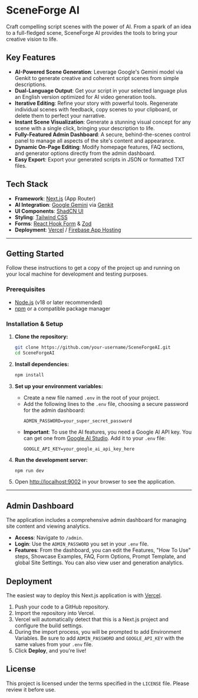 # SceneForge AI

Craft compelling script scenes with the power of AI. From a spark of an idea to a full-fledged scene, SceneForge AI provides the tools to bring your creative vision to life.

## Key Features

- **AI-Powered Scene Generation**: Leverage Google's Gemini model via Genkit to generate creative and coherent script scenes from simple descriptions.
- **Dual-Language Output**: Get your script in your selected language plus an English version optimized for AI video generation tools.
- **Iterative Editing**: Refine your story with powerful tools. Regenerate individual scenes with feedback, copy scenes to your clipboard, or delete them to perfect your narrative.
- **Instant Scene Visualization**: Generate a stunning visual concept for any scene with a single click, bringing your description to life.
- **Fully-Featured Admin Dashboard**: A secure, behind-the-scenes control panel to manage all aspects of the site's content and appearance.
- **Dynamic On-Page Editing**: Modify homepage features, FAQ sections, and generator options directly from the admin dashboard.
- **Easy Export**: Export your generated scripts in JSON or formatted TXT files.

## Tech Stack

- **Framework**: [Next.js](https://nextjs.org/) (App Router)
- **AI Integration**: [Google Gemini](https://ai.google.dev/) via [Genkit](https://firebase.google.com/docs/genkit)
- **UI Components**: [ShadCN UI](https://ui.shadcn.com/)
- **Styling**: [Tailwind CSS](https://tailwindcss.com/)
- **Forms**: [React Hook Form](https://react-hook-form.com/) & [Zod](https://zod.dev/)
- **Deployment**: [Vercel](https://vercel.com/) / [Firebase App Hosting](https://firebase.google.com/docs/app-hosting)

---

## Getting Started

Follow these instructions to get a copy of the project up and running on your local machine for development and testing purposes.

### Prerequisites

- [Node.js](https://nodejs.org/en/) (v18 or later recommended)
- [npm](https://www.npmjs.com/) or a compatible package manager

### Installation & Setup

1.  **Clone the repository:**
    ```bash
    git clone https://github.com/your-username/SceneForgeAI.git
    cd SceneForgeAI
    ```

2.  **Install dependencies:**
    ```bash
    npm install
    ```

3.  **Set up your environment variables:**
    - Create a new file named `.env` in the root of your project.
    - Add the following lines to the `.env` file, choosing a secure password for the admin dashboard:
      ```env
      ADMIN_PASSWORD=your_super_secret_password
      ```
    - **Important**: To use the AI features, you need a Google AI API key. You can get one from [Google AI Studio](https://aistudio.google.com/app/apikey). Add it to your `.env` file:
      ```env
      GOOGLE_API_KEY=your_google_ai_api_key_here
      ```

4.  **Run the development server:**
    ```bash
    npm run dev
    ```

5.  Open [http://localhost:9002](http://localhost:9002) in your browser to see the application.

---

## Admin Dashboard

The application includes a comprehensive admin dashboard for managing site content and viewing analytics.

-   **Access**: Navigate to `/admin`.
-   **Login**: Use the `ADMIN_PASSWORD` you set in your `.env` file.
-   **Features**: From the dashboard, you can edit the Features, "How To Use" steps, Showcase Examples, FAQ, Form Options, Prompt Template, and global Site Settings. You can also view user and generation analytics.

## Deployment

The easiest way to deploy this Next.js application is with [Vercel](https://vercel.com/).

1.  Push your code to a GitHub repository.
2.  Import the repository into Vercel.
3.  Vercel will automatically detect that this is a Next.js project and configure the build settings.
4.  During the import process, you will be prompted to add Environment Variables. Be sure to add `ADMIN_PASSWORD` and `GOOGLE_API_KEY` with the same values from your `.env` file.
5.  Click **Deploy**, and you're live!

## License

This project is licensed under the terms specified in the `LICENSE` file. Please review it before use.
